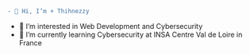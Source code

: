  ```diff 
 - 👋 Hi, I’m + Thihnezzy 
 ```
- 👀 I’m interested in Web Development and Cybersecurity
- 🌱 I’m currently learning Cybersecurity at INSA Centre Val de Loire in France

<!---
QuocThinhNGUYEN-JONES/QuocThinhNGUYEN-JONES is a ✨ special ✨ repository because its `README.md` (this file) appears on your GitHub profile.
You can click the Preview link to take a look at your changes.
--->

